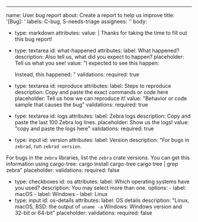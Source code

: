 ---
name: User bug report
about: Create a report to help us improve
title: '[Bug]: '
labels: C-bug, S-needs-triage
assignees: ''
body:
  - type: markdown
    attributes:
      value: |
        Thanks for taking the time to fill out this bug report!
  - type: textarea
    id: what-happened
    attributes:
      label: What happened?
      description: Also tell us, what did you expect to happen?
      placeholder: Tell us what you see!
      value: "I expected to see this happen:

      Instead, this happened:
    "
    validations:
      required: true
  - type: textarea
    id: reproduce
    attributes:
      label: Steps to reproduce
      description: Copy and paste the exact commands or code here
      placeholder: Tell us how we can reproduce it!
      value: "Behavior or code sample that causes the bug"
    validations:
      required: true
  - type: textarea
    id: logs
    attributes:
      label: Zebra logs
      description: Copy and paste the last 100 Zebra log lines.
      placeholder: Show us the logs!
      value: "copy and paste the logs here"
    validations:
      required: true
  - type: input
    id: version
    attributes:
      label: Version
      description: "For bugs in `zebrad`, run `zebrad version`.

For bugs in the `zebra` libraries, list the `zebra` crate versions.
You can get this information using cargo-tree:
cargo install cargo-tree
cargo tree | grep zebra"
      placeholder: 
    validations:
      required: false
  - type: checkboxes
    id: os
    attributes:
      label: Which operating systems have you used?
      description: You may select more than one.
      options:
        - label: macOS
        - label: Windows
        - label: Linux
  - type: input
    id: os-details
    attributes:
      label: OS details
      description: "Linux, macOS, BSD: the output of `uname -a`
Windows: Windows version and 32-bit or 64-bit"
      placeholder:
    validations:
      required: false
